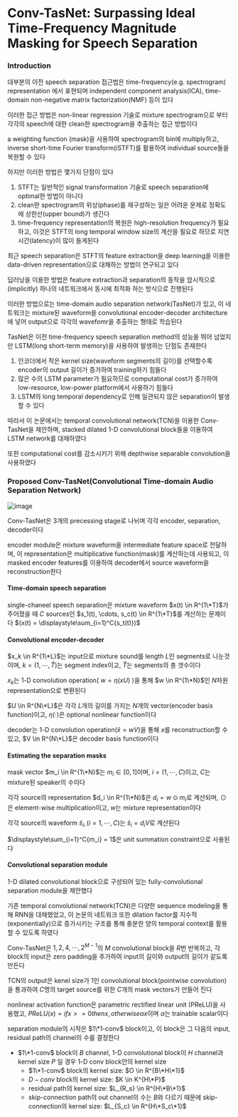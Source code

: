 # Conv-TasNet: Surpassing Ideal Time-Frequency Magnitude Masking for Speech Separation

### Introduction

대부분의 이전 speech separation 접근법은 time-frequency(e.g. spectrogram) representation 에서 표현되며 independent component analysis(ICA), time-domain non-negative matrix factorization(NMF) 등이 있다

이러한 접근 방법은 non-linear regression 기술로 mixture spectrogram으로 부터 각각의 speech에 대한 clean한 spectrogram을 추출하는 접근 방법이다

a weighting function (mask)을 사용하여 spectrogram의 bin에 multiply하고, inverse short-time Fourier transform(iSTFT)를 활용하여 individual source들을 복원할 수 있다

하지만 이러한 방법은 몇가지 단점이 있다
1. STFT는 일반적인 signal transformation 기술로 speech separation에 optimal한 방법이 아니다
2. clean한 spectrogram의 위상(phase)를 재구성하는 일은 어려운 문제로 정확도에 상한선(upper bound)가 생긴다
3. time-frequency representation의 복원은 high-resolution frequency가 필요하고, 이것은 STFT의 long temporal window size의 계산을 필요로 하므로 지연 시간(latency)이 많이 들게된다

최근 speech separation은 STFT의 feature extraction을 deep learning을 이용한 data-driven representation으로 대채하는 방법이 연구되고 있다

딥러닝을 이용한 방법은 feature extraction과 separation의 동작을 암시적으로(implicitly) 하나의 네트워크에서 동시에 최적화 하는 방식으로 진행된다

이러한 방법으로는 time-domain audio separation network(TasNet)가 있고, 이 네트워크는 mixture된 waveform을 convolutional encoder-decoder architecture에 넣어 output으로 각각의 wavefomr을 추출하는 형태로 학습된다

TasNet은 이전 time-frequency speech separation method의 성능을 뛰어 넘었지만 LSTM(long short-term memory)을 사용하여 발생하는 단점도 존재한다
1. 인코더에서 작은 kernel size(waveform segments의 길이)를 선택할수록 encoder의 output 길이가 증가하여 training하기 힘들다
2. 많은 수의 LSTM parameter가 필요하므로 computational cost가 증가하여 low-resource, low-power platform에서 사용하기 힘들다
3. LSTM의 long temporal dependency로 인해 일관되지 않은 separation이 발생할 수 있다

따라서 이 논문에서는 temporal convolutional network(TCN)을 이용한 Conv-TasNet을 제안하며, stacked dilated 1-D convolutional block들을 이용하여 LSTM network를 대채하였다

또한 computational cost를 감소시키기 위해 depthwise separable convolution을 사용하였다


### Proposed Conv-TasNet(Convolutional Time-domain Audio Separation Network)
![image](https://github.com/kimho1wq/TIL/assets/15611500/e28c2266-ea69-4cae-83ef-9d90abd5e72f)

Conv-TasNet은 3개의 precessing stage로 나뉘며 각각 encoder, separation, decoder이다

encoder module은 mixture waveform을 intermediate feature space로 전달하며, 이 representation은 multiplicative function(mask)를 계산하는데 사용되고, 이 masked encoder features를 이용하여 decoder에서 source waveform을 reconstruction한다


#### Time-domain speech separation

single-chaneel speech separation은 mixture waveform $x(t) \in R^{1\*T}$가 주어졌을 때 $C$ sources인 $s_1(t), \cdots, s_c(t) \in R^{1\*T}$를 계산하는 문제이다 $(x(t) = \displaystyle\sum_{i=1}^C{s_t(t)})$ 

#### Convolutional encoder-decoder

$x_k \in R^{1\*L}$는 input으로 mixture sound를 length $L$인 segments로 나눈것이며, $k = (1, \cdots, \hat{T})$는 segment index이고, $\hat{T}$는 segments의 총 갯수이다

$x_k$는 1-D convolution operation( $w = \eta(xU)$ )을 통해 $w \in R^{1\*N}$인 $N$차원 representation으로 변환된다

$U \in R^{N\*L}$은 각각 $L$개의 길이를 가지는 $N$개의 vector(encoder basis function)이고, $\eta(\cdot)$은 optional nonlinear function이다

decoder는 1-D convolution operation($\hat{x} = wV$)을 통해 $x$를 reconstruction할 수 있고, $V \in R^{N\*L}$은 decoder basis function이다


#### Estimating the separation masks

mask vector $m_i \in R^{1\*N}$는 $m_i \in [0,1]$이며, $i = (1, \cdots, C)$이고, $C$는 mixture된 speaker의 수이다

각각 source의 representation $d_i \in R^{1\*N}$은 $d_i = w \odot m_i$로 계산되며, $\odot$은 element-wise multiplication이고, $w$는 mixture representation이다

각각 source의 waveform $\hat{s}_i, (i=1,\cdots,C)$는 $\hat{s}_i = d_i V$로 계산된다 

$\displaystyle\sum_{i=1}^C{m_i} = 1$은 unit summation constraint으로 사용된다


#### Convolutional separation module

1-D dilated convolutional block으로 구성되어 있는 fully-convolutional separation module을 제안했다

기존 temporal convolutional network(TCN)은 다양한 sequence modeling을 통해 RNN을 대채했었고, 이 논문의 네트워크 또한 dilation factor를 지수적(exponentially)으로 증가시키는 구조를 통해 충분한 양의 temporal context를 활용할 수 있도록 하였다

Conv-TasNet은 $1,2,4,\cdots,2^{M-1}$의 $M$ convolutional block을 $R$번 반복하고, 각 block의 input은 zero padding을 추가하여 input의 길이와 output의 길이가 같도록 만든다

TCN의 output은 kenel size가 1인 convolutional block(pointwise convolution)을 통과하여 $C$명의 target source를 위한 $C$개의 mask vectors가 만들어 진다

nonlinear activation function은 parametric rectified linear unit (PReLU)을 사용했고, $PReLU(x) = if x >= 0 then x, otherwise \alpha x$이며 $\alpha$는 trainable scalar이다

separation module의 시작은 $1\*1-conv$ block이고, 이 block은 그 다음의 input, residual path의 channel의 수를 결정한다

- $1\*1-conv$ block이 $B$ channel, 1-D convolutional block이 $H$ channel과 kernel size $P$ 일 경우 1-D conv block안의 kernel size
  - $1\*1-conv$ block의 kernel size: $O \in R^{B\*H\*1}$
  - $D-conv$ block의 kernel size: $K \in K^{H\*P}$
  - residual path의 kernel size: $L_{R_s} \in R^{H\*B\*1}$
  - skip-connection path의 out channel의 수는 $B$와 다르기 때문에 skip-connection의 kernel size: $L_{S_c} \in R^{H\*S_c\*1}$








